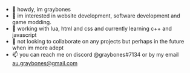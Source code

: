 - 👋 howdy, im graybones
- 👀 im interested in website development, software development and game modding.
- 🌱 working with lua, html and css and currently learning c++ and javascript
- 💞️ not looking to collaborate on any projects but perhaps in the future when im more adept
- 📫 you can reach me on discord @graybones#7134 or by my email au.graybones@gmail.com
